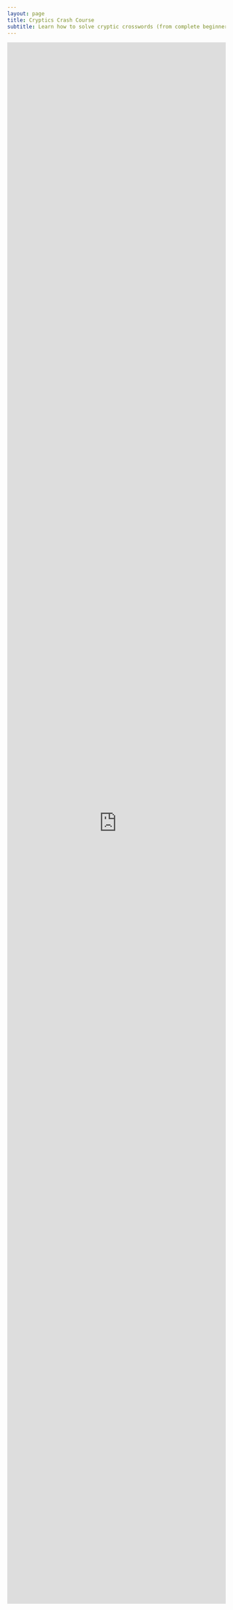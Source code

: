 ```yaml
---
layout: page
title: Cryptics Crash Course
subtitle: Learn how to solve cryptic crosswords (from complete beginner!)
---
```


<iframe style="height: 90vh; width: 100%;" src="https://crosshare.org/embed/Sg46KNOvXUACYHhcyZMP/doduFt7daNcDG8FuewZRitUT6rm2" frameborder="0" allowfullscreen="true" allowtransparency="true" allow="clipboard-write *"></iframe>
